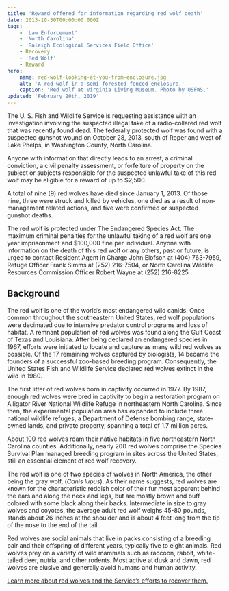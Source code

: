 ```yaml
---
title: 'Reward offered for information regarding red wolf death'
date: 2013-10-30T00:00:00.000Z
tags:
    - 'Law Enforcement'
    - 'North Carolina'
    - 'Raleigh Ecological Services Field Office'
    - Recovery
    - 'Red Wolf'
    - Reward
hero:
    name: red-wolf-looking-at-you-from-enclosure.jpg
    alt: 'A red wolf in a semi-forested fenced enclosure.'
    caption: 'Red wolf at Virginia Living Museum. Photo by USFWS.'
updated: 'February 20th, 2019'
---
```


The U. S. Fish and Wildlife Service is requesting assistance with an investigation involving the suspected illegal take of a radio-collared red wolf that was recently found dead. The federally protected wolf was found with a suspected gunshot wound on October 28, 2013, south of Roper and west of Lake Phelps, in Washington County, North Carolina.
  
Anyone with information that directly leads to an arrest, a criminal conviction, a civil penalty assessment, or forfeiture of property on the subject or subjects responsible for the suspected unlawful take of this red wolf may be eligible for a reward of up to $2,500.

A total of nine (9) red wolves have died since January 1, 2013. Of those nine, three were struck and killed by vehicles, one died as a result of non-management related actions, and five were confirmed or suspected gunshot deaths.

The red wolf is protected under The Endangered Species Act. The maximum criminal penalties for the unlawful taking of a red wolf are one year imprisonment and $100,000 fine per individual. Anyone with information on the death of this red wolf or any others, past or future, is urged to contact Resident Agent in Charge John Elofson at (404) 763-7959, Refuge Officer Frank Simms at (252) 216-7504, or North Carolina Wildlife Resources Commission Officer Robert Wayne at (252) 216-8225.

## Background

The red wolf is one of the world’s most endangered wild canids. Once common throughout the southeastern United States, red wolf populations were decimated due to intensive predator control programs and loss of habitat. A remnant population of red wolves was found along the Gulf Coast of Texas and Louisiana. After being declared an endangered species in 1967, efforts were initiated to locate and capture as many wild red wolves as possible. Of the 17 remaining wolves captured by biologists, 14 became the founders of a successful zoo-based breeding program.  Consequently, the United States Fish and Wildlife Service declared red wolves extinct in the wild in 1980.

The first litter of red wolves born in captivity occurred in 1977. By 1987, enough red wolves were bred in captivity to begin a restoration program on Alligator River National Wildlife Refuge in northeastern North Carolina. Since then, the experimental population area has expanded to include three national wildlife refuges, a Department of Defense bombing range, state-owned lands, and private property, spanning a total of 1.7 million acres.

About 100 red wolves roam their native habitats in five northeastern North Carolina counties. Additionally, nearly 200 red wolves comprise the Species Survival Plan managed breeding program in sites across the United States, still an essential element of red wolf recovery.

The red wolf is one of two species of wolves in North America, the other being the gray wolf, (*Canis lupus*). As their name suggests, red wolves are known for the characteristic reddish color of their fur most apparent behind the ears and along the neck and legs, but are mostly brown and buff colored with some black along their backs. Intermediate in size to gray wolves and coyotes, the average adult red wolf weighs 45-80 pounds, stands about 26 inches at the shoulder and is about 4 feet long from the tip of the nose to the end of the tail.

Red wolves are social animals that live in packs consisting of a breeding pair and their offspring of different years, typically five to eight animals. Red wolves prey on a variety of wild mammals such as raccoon, rabbit, white-tailed deer, nutria, and other rodents. Most active at dusk and dawn, red wolves are elusive and generally avoid humans and human activity.

[Learn more about red wolves and the Service’s efforts to recover them.](/wildlife/mammal/red-wolf)

